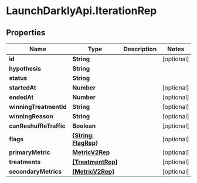 # LaunchDarklyApi.IterationRep

## Properties

Name | Type | Description | Notes
------------ | ------------- | ------------- | -------------
**id** | **String** |  | [optional] 
**hypothesis** | **String** |  | 
**status** | **String** |  | 
**startedAt** | **Number** |  | [optional] 
**endedAt** | **Number** |  | [optional] 
**winningTreatmentId** | **String** |  | [optional] 
**winningReason** | **String** |  | [optional] 
**canReshuffleTraffic** | **Boolean** |  | [optional] 
**flags** | [**{String: FlagRep}**](FlagRep.md) |  | [optional] 
**primaryMetric** | [**MetricV2Rep**](MetricV2Rep.md) |  | [optional] 
**treatments** | [**[TreatmentRep]**](TreatmentRep.md) |  | [optional] 
**secondaryMetrics** | [**[MetricV2Rep]**](MetricV2Rep.md) |  | [optional] 


